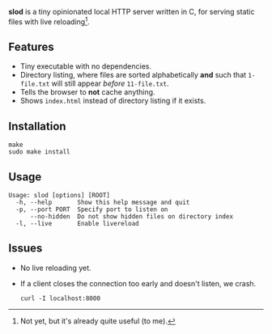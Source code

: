 **slod** is a tiny opinionated local HTTP server written in C,
for serving static files with live reloading[^1].

## Features

- Tiny executable with no dependencies.
- Directory listing, where files are sorted alphabetically **and** such that
  `1-file.txt` will still appear *before* `11-file.txt`.
- Tells the browser to **not** cache anything.
- Shows `index.html` instead of directory listing if it exists.

## Installation

    make
    sudo make install

## Usage

    Usage: slod [options] [ROOT]
      -h, --help       Show this help message and quit
      -p, --port PORT  Specify port to listen on
          --no-hidden  Do not show hidden files on directory index
      -l, --live       Enable livereload

## Issues

- No live reloading yet.
- If a client closes the connection too early and doesn't listen,
  we crash.

      curl -I localhost:8000


[^1]: Not yet, but it's already quite useful (to me).
